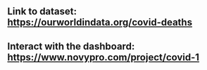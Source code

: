 ## Link to dataset: https://ourworldindata.org/covid-deaths

## Interact with the dashboard: https://www.novypro.com/project/covid-1
